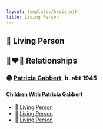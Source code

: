 ```yaml
---
layout: templates/basic.njk
title: Living Person
---
```

## 🔵 Living Person

## 👩‍❤️‍👨 Relationships

### 🟣 [Patricia Gabbert](/people/3/31898817), b. abt 1945

#### Children With Patricia Gabbert
* 🔵 [Living Person](/people/4/49029127)
* 🔵 [Living Person](/people/2/21651388)
* 🔵 [Living Person](/people/4/43852146)